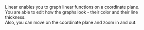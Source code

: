 Linear enables you to graph linear functions on a coordinate plane.<br>
You are able to edit how the graphs look - their color and their line thickness.<br>
Also, you can move on the coordinate plane and zoom in and out.
